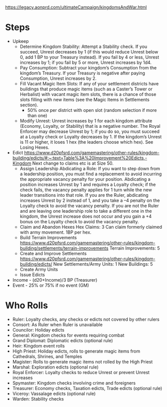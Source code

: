https://legacy.aonprd.com/ultimateCampaign/kingdomsAndWar.html

# Steps
- Upkeep
  - Determine Kingdom Stability: Attempt a Stability check. If you succeed, Unrest decreases by 1 (if this would reduce Unrest below 0, add 1 BP to your Treasury instead). If you fail by 4 or less, Unrest increases by 1; if you fail by 5 or more, Unrest increases by 1d4.
  - Pay Consumption: Subtract your kingdom’s Consumption from the kingdom’s Treasury. If your Treasury is negative after paying Consumption, Unrest increases by 2.
  - Fill Vacant Magic Item Slots: If any of your settlement districts have buildings that produce magic items (such as a Caster’s Tower or Herbalist) with vacant magic item slots, there is a chance of those slots filling with new items (see the Magic Items in Settlements section).
    - 50% once per district with open slot (random selection if more than one)
  - Modify Unrest: Unrest increases by 1 for each kingdom attribute (Economy, Loyalty, or Stability) that is a negative number.
    The Royal Enforcer may decrease Unrest by 1; if you do so, you must succeed at a Loyalty check or Loyalty decreases by 1.
    If the kingdom’s Unrest is 11 or higher, it loses 1 hex (the leaders choose which hex). See Losing Hexes.
- Edict
  https://www.d20pfsrd.com/gamemastering/other-rules/kingdom-building/edicts/#:~:text=Table%3A%20Improvement%20Edicts,-Kingdom
  Next change to claims etc is at Size 50.
  - Assign Leadership
    Abdicating a Role: If you want to step down from a leadership position, you must find a replacement to avoid incurring the appropriate vacancy penalty for your position. Abdicating a position increases Unrest by 1 and requires a Loyalty check; if the check fails, the vacancy penalty applies for 1 turn while the new leader transitions into that role. If you are the Ruler, abdicating increases Unrest by 2 instead of 1, and you take a –4 penalty on the Loyalty check to avoid the vacancy penalty.
    If you are not the Ruler and are leaving one leadership role to take a different one in the kingdom, the Unrest increase does not occur and you gain a +4 bonus on the Loyalty check to avoid the vacancy penalty.
  - Claim and Abandon Hexes
    Hex Claims: 3
    Can claim formerly claimed with army movement. 1BP per hex.
  - Build Terrain Improvements
    https://www.d20pfsrd.com/gamemastering/other-rules/kingdom-building/settlements/terrain-improvements
    Terrain Improvements: 5
  - Create and Improve Settlements
    https://www.d20pfsrd.com/gamemastering/other-rules/kingdom-building/edicts/
    New Settlements/Army Units: 1
    New Buildings: 5
  - Create Army Units
  - Issue Edicts
- Income - (d20+Income)/3 BP (Treasurer)
- Event - 25% or 75% if no event (GM)

# Who Rolls
- Ruler: Loyalty checks, any checks or edicts not covered by other rulers
- Consort: As Ruler when Ruler is unavailable
- Councilor: Holiday edicts
- General: Kingdom checks for events requiring combat
- Grand Diplomat: Diplomatic edicts (optional rule)
- Heir: Kingdom event rolls
- High Priest: Holiday edicts, rolls to generate magic items from Cathedrals, Shrines, and Temples
- Magister: Rolls to generate magic items not rolled by the High Priest
- Marshal: Exploration edicts (optional rule)
- Royal Enforcer: Loyalty checks to reduce Unrest or prevent Unrest increases
- Spymaster: Kingdom checks involving crime and foreigners
- Treasurer: Economy checks, Taxation edicts, Trade edicts (optional rule)
- Viceroy: Vassalage edicts (optional rule)
- Warden: Stability checks
